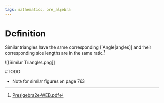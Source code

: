 ```yaml
---
tags: mathematics, pre_algebra
---
```


# Definition

Similar triangles have the same corresponding [[Angle|angles]] and their corresponding side lengths are in the same ratio.[^1]

![[Similar Triangles.png]]

#TODO 
- Note for similar figures on page 763

[^1]: [Prealgebra2e-WEB.pdf](zotero://open-pdf/library/items/W4QW2QZI?page=763)
